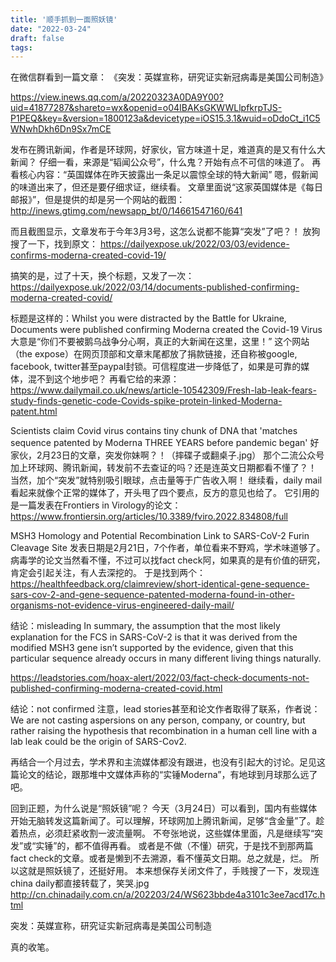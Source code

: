 ```yaml
---
title: '顺手抓到一面照妖镜'
date: "2022-03-24"
draft: false
tags:
---
```


在微信群看到一篇文章：
《突发：英媒宣称，研究证实新冠病毒是美国公司制造》

https://view.inews.qq.com/a/20220323A0DA9Y00?uid=41877287&shareto=wx&openid=o04IBAKsGKWWLlpfkrpTJS-P1PEQ&key=&version=1800123a&devicetype=iOS15.3.1&wuid=oDdoCt_i1C5WNwhDkh6Dn9Sx7mCE

发布在腾讯新闻，作者是环球网，好家伙，官方味道十足，难道真的是又有什么大新闻？
仔细一看，来源是“韬闻公众号”，什么鬼？开始有点不可信的味道了。
再看核心内容：“英国媒体在昨天披露出一条足以震惊全球的特大新闻”
嗯，假新闻的味道出来了，但还是要仔细求证，继续看。
文章里面说“这家英国媒体是《每日邮报》”，但是提供的却是另一个网站的截图：
http://inews.gtimg.com/newsapp_bt/0/14661547160/641

而且截图显示，文章发布于今年3月3号，这怎么说都不能算“突发”了吧？！
放狗搜了一下，找到原文：
https://dailyexpose.uk/2022/03/03/evidence-confirms-moderna-created-covid-19/

搞笑的是，过了十天，换个标题，又发了一次：
https://dailyexpose.uk/2022/03/14/documents-published-confirming-moderna-created-covid/

标题是这样的：Whilst you were distracted by the Battle for Ukraine, Documents were published confirming Moderna created the Covid-19 Virus
大意是“你们不要被鹅乌战争分心啊，真正的大新闻在这里，这里！”
这个网站（the expose）在网页顶部和文章末尾都放了捐款链接，还自称被google, facebook, twitter甚至paypal封锁。可信程度进一步降低了，如果是可靠的媒体，混不到这个地步吧？
再看它给的来源：
https://www.dailymail.co.uk/news/article-10542309/Fresh-lab-leak-fears-study-finds-genetic-code-Covids-spike-protein-linked-Moderna-patent.html

Scientists claim Covid virus contains tiny chunk of DNA that 'matches sequence patented by Moderna THREE YEARS before pandemic began'
好家伙，2月23日的文章，突发你妹啊？！（摔碟子或翻桌子.jpg）
那个二流公众号加上环球网、腾讯新闻，转发前不去查证的吗？还是连英文日期都看不懂了？！
当然，加个“突发”就特别吸引眼球，点击量等于广告收入啊！
继续看，daily mail看起来就像个正常的媒体了，开头甩了四个要点，反方的意见也给了。
它引用的是一篇发表在Frontiers in Virology的论文：
https://www.frontiersin.org/articles/10.3389/fviro.2022.834808/full

MSH3 Homology and Potential Recombination Link to SARS-CoV-2 Furin Cleavage Site
发表日期是2月21日，7个作者，单位看来不野鸡，学术味道够了。
病毒学的论文当然看不懂，不过可以找fact check阿，如果真的是有价值的研究，肯定会引起关注，有人去深挖的。
于是找到两个：
https://healthfeedback.org/claimreview/short-identical-gene-sequence-sars-cov-2-and-gene-sequence-patented-moderna-found-in-other-organisms-not-evidence-virus-engineered-daily-mail/

结论：misleading
In summary, the assumption that the most likely explanation for the FCS in SARS-CoV-2 is that it was derived from the modified MSH3 gene isn’t supported by the evidence, given that this particular sequence already occurs in many different living things naturally.

https://leadstories.com/hoax-alert/2022/03/fact-check-documents-not-published-confirming-moderna-created-covid.html

结论：not confirmed
注意，lead stories甚至和论文作者取得了联系，作者说：
We are not casting aspersions on any person, company, or country, but rather raising the hypothesis that recombination in a human cell line with a lab leak could be the origin of SARS-Cov2.

再结合一个月过去，学术界和主流媒体都没有跟进，也没有引起大的讨论。足见这篇论文的结论，跟那堆中文媒体声称的“实锤Moderna”，有地球到月球那么远了吧。

回到正题，为什么说是“照妖镜”呢？
今天（3月24日）可以看到，国内有些媒体开始无脑转发这篇新闻了。可以理解，环球网加上腾讯新闻，足够“含金量”了。趁着热点，必须赶紧收割一波流量啊。
不夸张地说，这些媒体里面，凡是继续写“突发”或“实锤”的，都不值得再看。
或者是不做（不懂）研究，于是找不到那两篇fact check的文章。或者是懒到不去溯源，看不懂英文日期。总之就是，烂。
所以这就是照妖镜了，还挺好用。
本来想保存关闭文件了，手贱搜了一下，发现连china daily都直接转载了，笑哭.jpg
http://cn.chinadaily.com.cn/a/202203/24/WS623bbde4a3101c3ee7acd17c.html

突发：英媒宣称，研究证实新冠病毒是美国公司制造

真的收笔。
